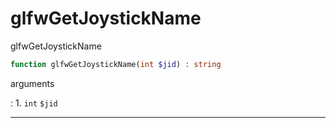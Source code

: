 # glfwGetJoystickName
glfwGetJoystickName

```php
function glfwGetJoystickName(int $jid) : string
```

arguments

:    1. `int` `$jid` 

---
     